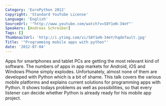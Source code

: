 ```yaml
---
Category: 'EuroPython 2012'
Copyright: 'Standard YouTube License'
Language: 'English'
SourceUrl: '"http://www.youtube.com/watch?v=S8Y1eN-34eY"'
Speakers: [Andreas Schreiber]
Tags: []
ThumbnailUrl: 'http://i.ytimg.com/vi/S8Y1eN-34eY/hqdefault.jpg'
Title: '"Programming mobile apps with python"'
date: '2012-07-04'
---
```

Apps for smartphones and tablet PCs are getting the most relevant kind of
software. The numbers of apps in app markets for Android, iOS and Windows
Phone simply explodes. Unfortunately, almost none of them are developed with
Python which is a bit of shame. This talk covers the various mobile platforms
and explains current solutions for programming apps with Python. It shows
todays problems as well as possibilities, so that every listener can decide
whether Python is already ready for his mobile app project.

